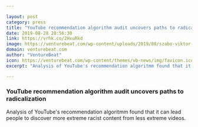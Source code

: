 ```yaml
---

layout: post
category: press
title: "YouTube recommendation algorithm audit uncovers paths to radicalization"
date: 2019-08-28 20:56:30
link: https://vrhk.co/2HxuRkd
image: https://venturebeat.com/wp-content/uploads/2019/08/szabo-viktor-UfseYCHvIH0-unsplash.jpg?w=1200&strip=all
domain: venturebeat.com
author: "VentureBeat"
icon: https://venturebeat.com/wp-content/themes/vb-news/img/favicon.ico
excerpt: "Analysis of YouTube's recommendation algoritmm found that it can lead people to discover more extreme racist content from less extreme videos."

---
```


### YouTube recommendation algorithm audit uncovers paths to radicalization

Analysis of YouTube's recommendation algoritmm found that it can lead people to discover more extreme racist content from less extreme videos.